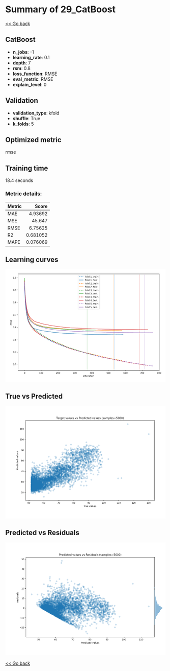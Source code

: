 # Summary of 29_CatBoost

[<< Go back](../README.md)


## CatBoost
- **n_jobs**: -1
- **learning_rate**: 0.1
- **depth**: 7
- **rsm**: 0.8
- **loss_function**: RMSE
- **eval_metric**: RMSE
- **explain_level**: 0

## Validation
 - **validation_type**: kfold
 - **shuffle**: True
 - **k_folds**: 5

## Optimized metric
rmse

## Training time

18.4 seconds

### Metric details:
| Metric   |     Score |
|:---------|----------:|
| MAE      |  4.93692  |
| MSE      | 45.647    |
| RMSE     |  6.75625  |
| R2       |  0.681052 |
| MAPE     |  0.076069 |



## Learning curves
![Learning curves](learning_curves.png)
## True vs Predicted

![True vs Predicted](true_vs_predicted.png)


## Predicted vs Residuals

![Predicted vs Residuals](predicted_vs_residuals.png)



[<< Go back](../README.md)
